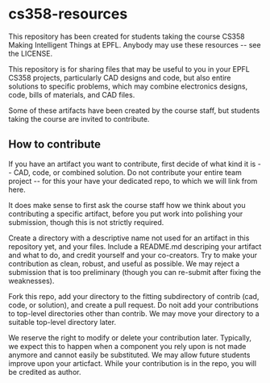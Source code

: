 # cs358-resources

This repository has been created for students taking the course CS358 Making Intelligent Things at EPFL. Anybody may use these resources -- see the LICENSE.

This repository is for sharing files that may be useful to you in your EPFL CS358 projects, particularly CAD designs and code, but also entire solutions to specific problems, which may combine electronics designs, code, bills of materials, and CAD files.

Some of these artifacts have been created by the course staff, but students taking the course are invited to contribute.


## How to contribute

If you have an artifact you want to contribute, first decide of what kind it is -- CAD, code, or combined  solution. Do not contribute your entire team project -- for this your have your dedicated repo, to which we will link from here.

It does make sense to first ask the course staff how we think about you contributing a specific artifact, before you put work into polishing your submission, though this is not strictly required.

Create a directory with a descriptive name not used for an artifact in this repository yet, and your files. Include a README.md descriping your artifact and what to do, and credit yourself and your co-creators.
Try to make your contribution as clean, robust, and useful as possible. We may reject a submission that is too preliminary (though you can re-submit after fixing the weaknesses).

Fork this repo, add your directory to the fitting subdirectory of contrib (cad, code, or solution), and create a pull request. Do noit add your contributions to top-level directories other than contrib. We may move your directory to a suitable top-level directory later. 

We reserve the right to modify or delete your contribution later. Typically, we expect this to happen when a component you rely upon is not made anymore and cannot easily be substituted. We may allow future students improve upon your articfact. While your contribution is in the repo, you will be credited as author.

